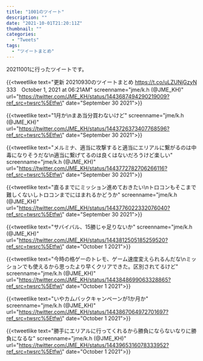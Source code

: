 ```yaml
---
title: "1001のツイート"
description: ""
date: "2021-10-01T21:20:11Z"
thumbnail: ""
categories:
  - "Tweets"
tags:
  - "ツイートまとめ"
---
```

20211001に行ったツイートです。
<!--more-->
{{<tweetlike text=\"更新 20210930のツイートまとめ https://t.co/uLZUNjGzyN 333　October 1, 2021 at 06:21AM\" screenname=\"jme/k.h (@JME_KH)\" url=\"https://twitter.com/JME_KH/status/1443687494290219009?ref_src=twsrc%5Etfw\" date=\"September 30 2021\">}}

{{<tweetlike text=\"1月か\nまあ当分買わないけど\" screenname=\"jme/k.h (@JME_KH)\" url=\"https://twitter.com/JME_KH/status/1443726373407768596?ref_src=twsrc%5Etfw\" date=\"September 30 2021\">}}

{{<tweetlike text=\"メルミナ、適当に攻撃すると適当にエリアルに繋がるのは中毒になりそうだな\n適当に繋げてるのは良くはないだろうけど楽しい\" screenname=\"jme/k.h (@JME_KH)\" url=\"https://twitter.com/JME_KH/status/1443772782706266116?ref_src=twsrc%5Etfw\" date=\"September 30 2021\">}}

{{<tweetlike text=\"直るまでにミッション進めておきたい\nトロコンもそこまで難しくないしトロコンまでにはまれるかどうか\" screenname=\"jme/k.h (@JME_KH)\" url=\"https://twitter.com/JME_KH/status/1443776022332076040?ref_src=twsrc%5Etfw\" date=\"September 30 2021\">}}

{{<tweetlike text=\"サバイバル、15勝じゃ足りないか\" screenname=\"jme/k.h (@JME_KH)\" url=\"https://twitter.com/JME_KH/status/1443812505185259520?ref_src=twsrc%5Etfw\" date=\"October 1 2021\">}}

{{<tweetlike text=\"今時の格ゲーのトレモ、ゲーム速度変えられるんだな\nミッションでも使えるから思ったより早くクリアできた。区別されてるけど\" screenname=\"jme/k.h (@JME_KH)\" url=\"https://twitter.com/JME_KH/status/1443848699063328865?ref_src=twsrc%5Etfw\" date=\"October 1 2021\">}}

{{<tweetlike text=\"いやカムバックキャンペーンが1か月か\" screenname=\"jme/k.h (@JME_KH)\" url=\"https://twitter.com/JME_KH/status/1443867064972701697?ref_src=twsrc%5Etfw\" date=\"October 1 2021\">}}

{{<tweetlike text=\"勝手にエリアルに行ってくれるから勝負にならないなりに勝負になるな\" screenname=\"jme/k.h (@JME_KH)\" url=\"https://twitter.com/JME_KH/status/1443965316078333952?ref_src=twsrc%5Etfw\" date=\"October 1 2021\">}}


